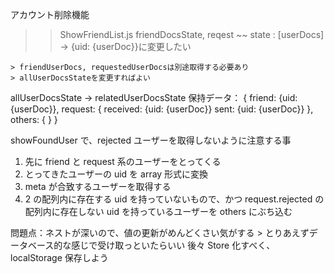 アカウント削除機能

> > ShowFriendList.js
> > friendDocsState, reqest ~~ state : [userDocs] -> {uid: {userDoc}}に変更したい

    > friendUserDocs, requestedUserDocsは別途取得する必要あり
    > allUserDocsStateを変更すればよい

allUserDocsState -> relatedUserDocsState
保持データ：
{
friend: {uid: {userDoc}},
request: {
received: {uid: {userDoc}}
sent: {uid: {userDoc}}
},
others: {
}
}

showFoundUser で、rejected ユーザーを取得しないように注意する事

1. 先に friend と request 系のユーザーをとってくる
2. とってきたユーザーの uid を array 形式に変換
3. meta が合致するユーザーを取得する
4. 2 の配列内に存在する uid を持っていないもので、かつ request.rejected の配列内に存在しない uid を持っているユーザーを others にぶち込む

問題点：ネストが深いので、値の更新がめんどくさい気がする > とりあえずデータベース的な感じで受け取っといたらいい
後々 Store 化すべく、localStorage 保存しよう
